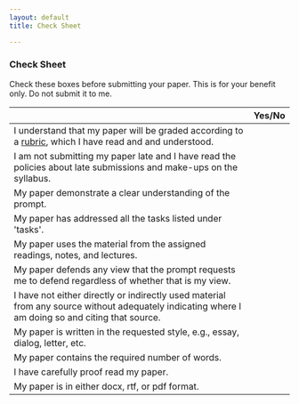 ```yaml
---
layout: default
title: Check Sheet

---
```


### Check Sheet

Check these boxes before submitting your paper. This is for your benefit only. Do not submit it to me. 

|         | Yes/No    | 
| ------------- |:-------------:| 
| I understand that my paper will be graded according to a [rubric](/Teaching/Grading/LongRubric.pdf), which I have read and and understood.| | 
| I am not submitting my paper late and I have read the policies about late submissions and make-ups on the syllabus. | |
| My paper demonstrate a clear understanding of the prompt.     |  | 
| My paper has addressed all the tasks listed under 'tasks'. | |  
| My paper uses the material from the assigned readings, notes, and lectures. | |
| My paper defends any view that the prompt requests me to defend regardless of whether that is my view.| | 
| I have not either directly or indirectly used material from any source without adequately indicating where I am doing so and citing that source.| |
| My paper is written in the requested style, e.g., essay, dialog, letter, etc. |  |  
| My paper contains the required number of words.  |   |
| I have carefully proof read my paper. |  |
| My paper is in either docx, rtf, or pdf format.|  | 